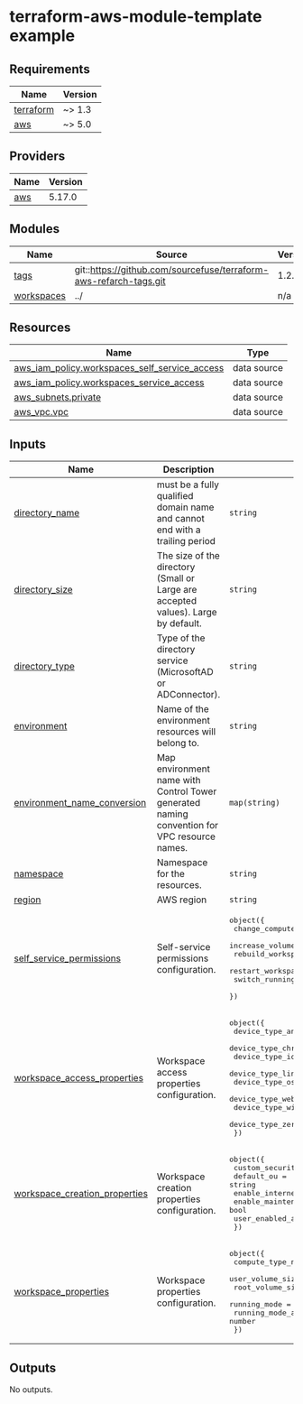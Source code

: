 # terraform-aws-module-template example

<!-- BEGINNING OF PRE-COMMIT-TERRAFORM DOCS HOOK -->
## Requirements

| Name | Version |
|------|---------|
| <a name="requirement_terraform"></a> [terraform](#requirement\_terraform) | ~> 1.3 |
| <a name="requirement_aws"></a> [aws](#requirement\_aws) | ~> 5.0 |

## Providers

| Name | Version |
|------|---------|
| <a name="provider_aws"></a> [aws](#provider\_aws) | 5.17.0 |

## Modules

| Name | Source | Version |
|------|--------|---------|
| <a name="module_tags"></a> [tags](#module\_tags) | git::https://github.com/sourcefuse/terraform-aws-refarch-tags.git | 1.2.1 |
| <a name="module_workspaces"></a> [workspaces](#module\_workspaces) | ../ | n/a |

## Resources

| Name | Type |
|------|------|
| [aws_iam_policy.workspaces_self_service_access](https://registry.terraform.io/providers/hashicorp/aws/latest/docs/data-sources/iam_policy) | data source |
| [aws_iam_policy.workspaces_service_access](https://registry.terraform.io/providers/hashicorp/aws/latest/docs/data-sources/iam_policy) | data source |
| [aws_subnets.private](https://registry.terraform.io/providers/hashicorp/aws/latest/docs/data-sources/subnets) | data source |
| [aws_vpc.vpc](https://registry.terraform.io/providers/hashicorp/aws/latest/docs/data-sources/vpc) | data source |

## Inputs

| Name | Description | Type | Default | Required |
|------|-------------|------|---------|:--------:|
| <a name="input_directory_name"></a> [directory\_name](#input\_directory\_name) | must be a fully qualified domain name and cannot end with a trailing period | `string` | `"poc.woebothealth.com"` | no |
| <a name="input_directory_size"></a> [directory\_size](#input\_directory\_size) | The size of the directory (Small or Large are accepted values). Large by default. | `string` | `"Small"` | no |
| <a name="input_directory_type"></a> [directory\_type](#input\_directory\_type) | Type of the directory service (MicrosoftAD or ADConnector). | `string` | `"MicrosoftAD"` | no |
| <a name="input_environment"></a> [environment](#input\_environment) | Name of the environment resources will belong to. | `string` | `"dev"` | no |
| <a name="input_environment_name_conversion"></a> [environment\_name\_conversion](#input\_environment\_name\_conversion) | Map environment name with Control Tower generated naming convention for VPC resource names. | `map(string)` | <pre>{<br>  "dev": "Non-Prod"<br>}</pre> | no |
| <a name="input_namespace"></a> [namespace](#input\_namespace) | Namespace for the resources. | `string` | `"woebot"` | no |
| <a name="input_region"></a> [region](#input\_region) | AWS region | `string` | `"us-west-2"` | no |
| <a name="input_self_service_permissions"></a> [self\_service\_permissions](#input\_self\_service\_permissions) | Self-service permissions configuration. | <pre>object({<br>    change_compute_type  = bool<br>    increase_volume_size = bool<br>    rebuild_workspace    = bool<br>    restart_workspace    = bool<br>    switch_running_mode  = bool<br>  })</pre> | <pre>{<br>  "change_compute_type": false,<br>  "increase_volume_size": false,<br>  "rebuild_workspace": false,<br>  "restart_workspace": true,<br>  "switch_running_mode": false<br>}</pre> | no |
| <a name="input_workspace_access_properties"></a> [workspace\_access\_properties](#input\_workspace\_access\_properties) | Workspace access properties configuration. | <pre>object({<br>    device_type_android    = string<br>    device_type_chromeos   = string<br>    device_type_ios        = string<br>    device_type_linux      = string<br>    device_type_osx        = string<br>    device_type_web        = string<br>    device_type_windows    = string<br>    device_type_zeroclient = string<br>  })</pre> | <pre>{<br>  "device_type_android": "ALLOW",<br>  "device_type_chromeos": "ALLOW",<br>  "device_type_ios": "ALLOW",<br>  "device_type_linux": "ALLOW",<br>  "device_type_osx": "ALLOW",<br>  "device_type_web": "DENY",<br>  "device_type_windows": "ALLOW",<br>  "device_type_zeroclient": "ALLOW"<br>}</pre> | no |
| <a name="input_workspace_creation_properties"></a> [workspace\_creation\_properties](#input\_workspace\_creation\_properties) | Workspace creation properties configuration. | <pre>object({<br>    custom_security_group_id            = string<br>    default_ou                          = string<br>    enable_internet_access              = bool<br>    enable_maintenance_mode             = bool<br>    user_enabled_as_local_administrator = bool<br>  })</pre> | <pre>{<br>  "custom_security_group_id": "",<br>  "default_ou": "",<br>  "enable_internet_access": false,<br>  "enable_maintenance_mode": true,<br>  "user_enabled_as_local_administrator": true<br>}</pre> | no |
| <a name="input_workspace_properties"></a> [workspace\_properties](#input\_workspace\_properties) | Workspace properties configuration. | <pre>object({<br>    compute_type_name                         = string<br>    user_volume_size_gib                      = number<br>    root_volume_size_gib                      = number<br>    running_mode                              = string<br>    running_mode_auto_stop_timeout_in_minutes = number<br>  })</pre> | <pre>{<br>  "compute_type_name": "POWERPRO",<br>  "root_volume_size_gib": 175,<br>  "running_mode": "ALWAYS_ON",<br>  "running_mode_auto_stop_timeout_in_minutes": 60,<br>  "user_volume_size_gib": 100<br>}</pre> | no |

## Outputs

No outputs.
<!-- END OF PRE-COMMIT-TERRAFORM DOCS HOOK -->
